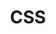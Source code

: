 ---
layout: post
title: CSS
categories: [CSS]
description: 
keywords: CSS.md
mermaid: false
sequence: false
flow: false
mathjax: false
mindmap: false
mindmap2: false
---